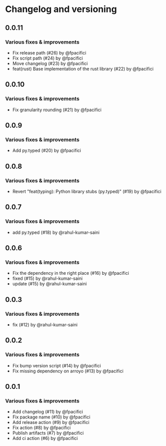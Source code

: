 # Changelog and versioning
## 0.0.11

### Various fixes & improvements

- Fix release path (#26) by @fpacifici
- Fix script path (#24) by @fpacifici
- Move changelog (#23) by @fpacifici
- feat(rust) Base implementation of the rust library (#22) by @fpacifici

## 0.0.10

### Various fixes & improvements

- Fix granularity rounding (#21) by @fpacifici

## 0.0.9

### Various fixes & improvements

- Add py.typed (#20) by @fpacifici

## 0.0.8

### Various fixes & improvements

- Revert "feat(typing): Python library stubs (py.typed)" (#19) by @fpacifici

## 0.0.7

### Various fixes & improvements

- add py.typed (#18) by @rahul-kumar-saini

## 0.0.6

### Various fixes & improvements

- Fix the dependency in the right place (#16) by @fpacifici
- fixed (#15) by @rahul-kumar-saini
- update (#15) by @rahul-kumar-saini

## 0.0.3

### Various fixes & improvements

- fix (#12) by @rahul-kumar-saini

## 0.0.2

### Various fixes & improvements

- Fix bump version script (#14) by @fpacifici
- Fix missing dependency on arroyo (#13) by @fpacifici

## 0.0.1

### Various fixes & improvements

- Add changelog (#11) by @fpacifici
- Fix package name (#10) by @fpacifici
- Add release action (#9) by @fpacifici
- Fix action (#8) by @fpacifici
- Publish artifacts (#7) by @fpacifici
- Add ci action (#6) by @fpacifici
